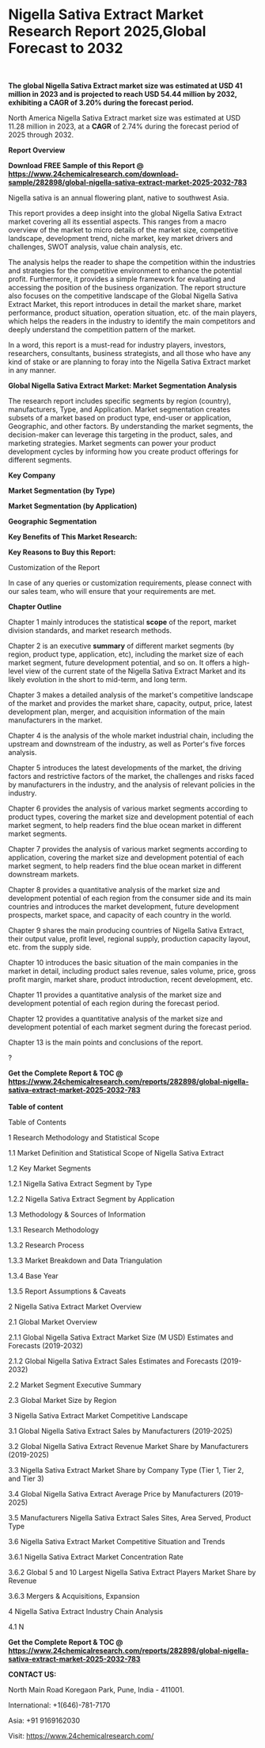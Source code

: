 <h1>Nigella Sativa Extract Market Research Report 2025,Global Forecast to 2032</h1><br/><p><strong>The global Nigella Sativa Extract market size was estimated at USD 41 million in 2023 and is projected to reach USD 54.44 million by 2032, exhibiting a <strong>CAGR</strong> of 3.20% during the forecast period.</strong></p><p>North America Nigella Sativa Extract market size was estimated at USD 11.28 million in 2023, at a <strong>CAGR</strong> of 2.74% during the forecast period of 2025 through 2032.</p><p><strong>Report Overview</strong></p><div><b>Download FREE Sample of this Report @ <a href="https://www.24chemicalresearch.com/download-sample/282898/global-nigella-sativa-extract-market-2025-2032-783">https://www.24chemicalresearch.com/download-sample/282898/global-nigella-sativa-extract-market-2025-2032-783</a></b></div><p>Nigella sativa is an annual flowering plant, native to southwest Asia.</p><p>This report provides a deep insight into the global Nigella Sativa Extract market covering all its essential aspects. This ranges from a macro overview of the market to micro details of the market size, competitive landscape, development trend, niche market, key market drivers and challenges, SWOT analysis, value chain analysis, etc.</p><p>The analysis helps the reader to shape the competition within the industries and strategies for the competitive environment to enhance the potential profit. Furthermore, it provides a simple framework for evaluating and accessing the position of the business organization. The report structure also focuses on the competitive landscape of the Global Nigella Sativa Extract Market, this report introduces in detail the market share, market performance, product situation, operation situation, etc. of the main players, which helps the readers in the industry to identify the main competitors and deeply understand the competition pattern of the market.</p><p>In a word, this report is a must-read for industry players, investors, researchers, consultants, business strategists, and all those who have any kind of stake or are planning to foray into the Nigella Sativa Extract market in any manner.</p><p><strong>Global Nigella Sativa Extract Market: Market Segmentation Analysis</strong></p><p>The research report includes specific segments by region (country), manufacturers, Type, and Application. Market segmentation creates subsets of a market based on product type, end-user or application, Geographic, and other factors. By understanding the market segments, the decision-maker can leverage this targeting in the product, sales, and marketing strategies. Market segments can power your product development cycles by informing how you create product offerings for different segments.</p><p><strong>Key Company</strong></p><p><strong>Market Segmentation (by Type)</strong></p><p><strong>Market Segmentation (<strong>by Application</strong>)</strong></p><p><strong>Geographic Segmentation</strong></p><p><strong>Key Benefits of This Market Research:</strong></p><p><strong>Key <strong>Reasons to Buy</strong> this Report:</strong></p><p>Customization of the Report</p><p>In case of any queries or customization requirements, please connect with our sales team, who will ensure that your requirements are met.</p><p><strong>Chapter Outline</strong></p><p>Chapter 1 mainly introduces the statistical <strong>scope</strong> of the report, market division standards, and market research methods.</p><p>Chapter 2 is an executive <strong>summary</strong> of different market segments (by region, product type, application, etc), including the market size of each market segment, future development potential, and so on. It offers a high-level view of the current state of the Nigella Sativa Extract Market and its likely evolution in the short to mid-term, and long term.</p><p>Chapter 3 makes a detailed analysis of the market's competitive landscape of the market and provides the market share, capacity, output, price, latest development plan, merger, and acquisition information of the main manufacturers in the market.</p><p>Chapter 4 is the analysis of the whole market industrial chain, including the upstream and downstream of the industry, as well as Porter's five forces analysis.</p><p>Chapter 5 introduces the latest developments of the market, the driving factors and restrictive factors of the market, the challenges and risks faced by manufacturers in the industry, and the analysis of relevant policies in the industry.</p><p>Chapter 6 provides the analysis of various market segments according to product types, covering the market size and development potential of each market segment, to help readers find the blue ocean market in different market segments.</p><p>Chapter 7 provides the analysis of various market segments according to application, covering the market size and development potential of each market segment, to help readers find the blue ocean market in different downstream markets.</p><p>Chapter 8 provides a quantitative analysis of the market size and development potential of each region from the consumer side and its main countries and introduces the market development, future development prospects, market space, and capacity of each country in the world.</p><p>Chapter 9 shares the main producing countries of Nigella Sativa Extract, their output value, profit level, regional supply, production capacity layout, etc. from the supply side.</p><p>Chapter 10 introduces the basic situation of the main companies in the market in detail, including product sales revenue, sales volume, price, gross profit margin, market share, product introduction, recent development, etc.</p><p>Chapter 11 provides a quantitative analysis of the market size and development potential of each region during the forecast period.</p><p>Chapter 12 provides a quantitative analysis of the market size and development potential of each market segment during the forecast period.</p><p>Chapter 13 is the main points and conclusions of the report.</p><p>? </p><div><b>Get the Complete Report & TOC @ <a href="https://www.24chemicalresearch.com/reports/282898/global-nigella-sativa-extract-market-2025-2032-783">https://www.24chemicalresearch.com/reports/282898/global-nigella-sativa-extract-market-2025-2032-783</a></b></div><br><b>Table of content</b><p>Table of Contents<br />
 
 1 Research Methodology and Statistical Scope<br />
 
 1.1 Market Definition and Statistical Scope of Nigella Sativa Extract<br />
 
 1.2 Key Market Segments<br />
 
 1.2.1 Nigella Sativa Extract Segment by Type<br />
 
 1.2.2 Nigella Sativa Extract Segment by Application<br />
 
 1.3 Methodology & Sources of Information<br />
 
 1.3.1 Research Methodology<br />
 
 1.3.2 Research Process<br />
 
 1.3.3 Market Breakdown and Data Triangulation<br />
 
 1.3.4 Base Year<br />
 
 1.3.5 Report Assumptions & Caveats<br />
 
 2 Nigella Sativa Extract Market Overview<br />
 
 2.1 Global Market Overview<br />
 
 2.1.1 Global Nigella Sativa Extract Market Size (M USD) Estimates and Forecasts (2019-2032)<br />
 
 2.1.2 Global Nigella Sativa Extract Sales Estimates and Forecasts (2019-2032)<br />
 
 2.2 Market Segment Executive Summary<br />
 
 2.3 Global Market Size by Region<br />
 
 3 Nigella Sativa Extract Market Competitive Landscape<br />
 
 3.1 Global Nigella Sativa Extract Sales by Manufacturers (2019-2025)<br />
 
 3.2 Global Nigella Sativa Extract Revenue Market Share by Manufacturers (2019-2025)<br />
 
 3.3 Nigella Sativa Extract Market Share by Company Type (Tier 1, Tier 2, and Tier 3)<br />
 
 3.4 Global Nigella Sativa Extract Average Price by Manufacturers (2019-2025)<br />
 
 3.5 Manufacturers Nigella Sativa Extract Sales Sites, Area Served, Product Type<br />
 
 3.6 Nigella Sativa Extract Market Competitive Situation and Trends<br />
 
 3.6.1 Nigella Sativa Extract Market Concentration Rate<br />
 
 3.6.2 Global 5 and 10 Largest Nigella Sativa Extract Players Market Share by Revenue<br />
 
 3.6.3 Mergers & Acquisitions, Expansion<br />
 
 4 Nigella Sativa Extract Industry Chain Analysis<br />
 
 4.1 N<br><div><b>Get the Complete Report & TOC @ <a href="https://www.24chemicalresearch.com/reports/282898/global-nigella-sativa-extract-market-2025-2032-783">https://www.24chemicalresearch.com/reports/282898/global-nigella-sativa-extract-market-2025-2032-783</a></b></div></p>
 
 <b>CONTACT US:</b><br>
 
 North Main Road Koregaon Park, Pune, India - 411001.<br/>
 
 International: +1(646)-781-7170<br/>
 
 Asia: +91 9169162030<br/>
 
 Visit: <a href="https://www.24chemicalresearch.com/">https://www.24chemicalresearch.com/</a>
 
 <br>